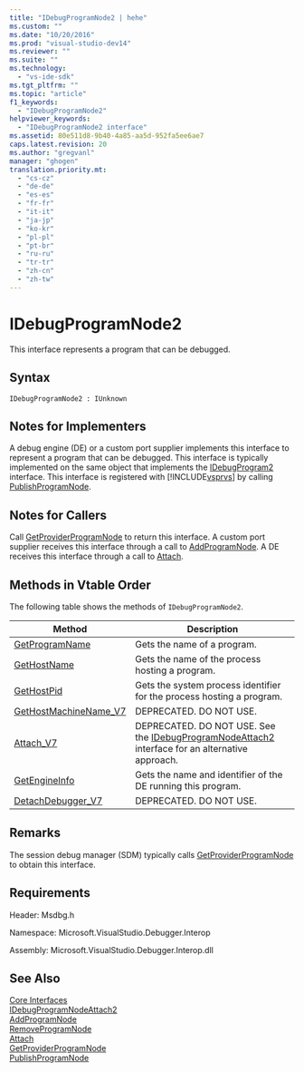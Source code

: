 ```yaml
---
title: "IDebugProgramNode2 | hehe"
ms.custom: ""
ms.date: "10/20/2016"
ms.prod: "visual-studio-dev14"
ms.reviewer: ""
ms.suite: ""
ms.technology: 
  - "vs-ide-sdk"
ms.tgt_pltfrm: ""
ms.topic: "article"
f1_keywords: 
  - "IDebugProgramNode2"
helpviewer_keywords: 
  - "IDebugProgramNode2 interface"
ms.assetid: 80e511d8-9b40-4a85-aa5d-952fa5ee6ae7
caps.latest.revision: 20
ms.author: "gregvanl"
manager: "ghogen"
translation.priority.mt: 
  - "cs-cz"
  - "de-de"
  - "es-es"
  - "fr-fr"
  - "it-it"
  - "ja-jp"
  - "ko-kr"
  - "pl-pl"
  - "pt-br"
  - "ru-ru"
  - "tr-tr"
  - "zh-cn"
  - "zh-tw"
---
```

# IDebugProgramNode2
This interface represents a program that can be debugged.  
  
## Syntax  
  
```  
IDebugProgramNode2 : IUnknown  
```  
  
## Notes for Implementers  
 A debug engine (DE) or a custom port supplier implements this interface to represent a program that can be debugged. This interface is typically implemented on the same object that implements the [IDebugProgram2](../extensibility-debugger-reference/idebugprogram2.md) interface. This interface is registered with [!INCLUDE[vsprvs](../code-quality/includes/vsprvs_md.md)] by calling [PublishProgramNode](../extensibility-debugger-reference/idebugprogrampublisher2--publishprogramnode.md).  
  
## Notes for Callers  
 Call [GetProviderProgramNode](../extensibility-debugger-reference/idebugprogramprovider2--getproviderprogramnode.md) to return this interface. A custom port supplier receives this interface through a call to [AddProgramNode](../extensibility-debugger-reference/idebugportnotify2--addprogramnode.md). A DE receives this interface through a call to [Attach](../extensibility-debugger-reference/idebugengine2--attach.md).  
  
## Methods in Vtable Order  
 The following table shows the methods of `IDebugProgramNode2`.  
  
|Method|Description|  
|------------|-----------------|  
|[GetProgramName](../extensibility-debugger-reference/idebugprogramnode2--getprogramname.md)|Gets the name of a program.|  
|[GetHostName](../extensibility-debugger-reference/idebugprogramnode2--gethostname.md)|Gets the name of the process hosting a program.|  
|[GetHostPid](../extensibility-debugger-reference/idebugprogramnode2--gethostpid.md)|Gets the system process identifier for the process hosting a program.|  
|[GetHostMachineName_V7](../extensibility-debugger-reference/idebugprogramnode2--gethostmachinename_v7.md)|DEPRECATED. DO NOT USE.|  
|[Attach_V7](../extensibility-debugger-reference/idebugprogramnode2--attach_v7.md)|DEPRECATED. DO NOT USE. See the [IDebugProgramNodeAttach2](../extensibility-debugger-reference/idebugprogramnodeattach2.md) interface for an alternative approach.|  
|[GetEngineInfo](../extensibility-debugger-reference/idebugprogramnode2--getengineinfo.md)|Gets the name and identifier of the DE running this program.|  
|[DetachDebugger_V7](../extensibility-debugger-reference/idebugprogramnode2--detachdebugger_v7.md)|DEPRECATED. DO NOT USE.|  
  
## Remarks  
 The session debug manager (SDM) typically calls [GetProviderProgramNode](../extensibility-debugger-reference/idebugprogramprovider2--getproviderprogramnode.md) to obtain this interface.  
  
## Requirements  
 Header: Msdbg.h  
  
 Namespace: Microsoft.VisualStudio.Debugger.Interop  
  
 Assembly: Microsoft.VisualStudio.Debugger.Interop.dll  
  
## See Also  
 [Core Interfaces](../extensibility-debugger-reference/core-interfaces.md)   
 [IDebugProgramNodeAttach2](../extensibility-debugger-reference/idebugprogramnodeattach2.md)   
 [AddProgramNode](../extensibility-debugger-reference/idebugportnotify2--addprogramnode.md)   
 [RemoveProgramNode](../extensibility-debugger-reference/idebugportnotify2--removeprogramnode.md)   
 [Attach](../extensibility-debugger-reference/idebugengine2--attach.md)   
 [GetProviderProgramNode](../extensibility-debugger-reference/idebugprogramprovider2--getproviderprogramnode.md)   
 [PublishProgramNode](../extensibility-debugger-reference/idebugprogrampublisher2--publishprogramnode.md)